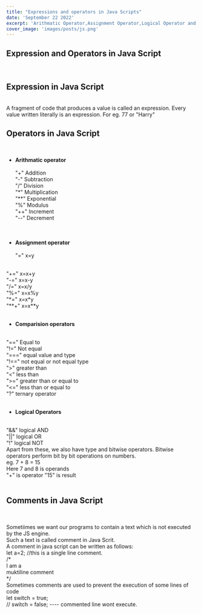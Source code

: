 ```yaml
---
title: "Expressions and operators in Java Scripts"
date: 'September 22 2022'
excerpt: 'Arithmatic Operator,Assignment Operator,Logical Operator and comments'
cover_image: 'images/posts/js.png'
---
```

## **Expression and Operators in Java Script**  
<br> 

## Expression in Java Script
<br>
A fragment of code that produces a value is called an expression. Every value written literally is an expression. For eg. 77 or "Harry"

<br>

## Operators in Java Script
<br>

- **Arithmatic operator**
<br><br>
"+"  Addition <br>
"-"  Subtraction <br>
"/"  Division <br>
"*"  Multiplication <br>
"**" Exponential <br>
"%"  Modulus <br>
"++" Increment <br>
"--" Decrement <br>
<br><br>

- **Assignment operator**
<br><br>
"=" x=y
<br>
"+=" x=x+y
<br>
"-=" x=x-y
<br>
"/=" x=x/y
<br>
"%=" x=x%y
<br>
"*=" x=x*y
<br>
"**+" x=x**y
<br><br>

- **Comparision operators**
<br>
"==" Equal to 
<br>
"!=" Not equal
<br>
"===" equal value and type 
<br>
"!==" not equal or not equal type
<br>
">"  greater than 
<br>
"<" less than
 <br>
">=" greater than or equal to 
<br>
"<=" less than or equal to 
<br>
"?" ternary operator
<br><br>

- **Logical Operators**
<br>
"&&" logical AND
<br>
"||" logical OR
<br>
"!" logical NOT
<br>
Apart from these, we also have type and bitwise operators. Bitwise operators perform bit by bit operations on numbers. 
<br>
   eg.     7 + 8 = 15 
   <br> Here 7 and 8 is operands 
   <br> "+" is operator "15" is result
<br><br>

## Comments in Java Script
<br>

Sometiimes we want our programs to contain a text which is not executed by the JS engine. <br>
Such a text is called comment in Java Scrit. <br>
A comment in java script can be written as follows: <br>
let a=2; //this is a single line comment.
<br>
/*<br>
I am a <br>
muktiline comment<br>
*/ 
<br>
Sometimes comments are used to prevent the execution of some lines of code <br>
let switch = true;
<br>
// switch = false; ---- commented line wont execute.
<br><br>